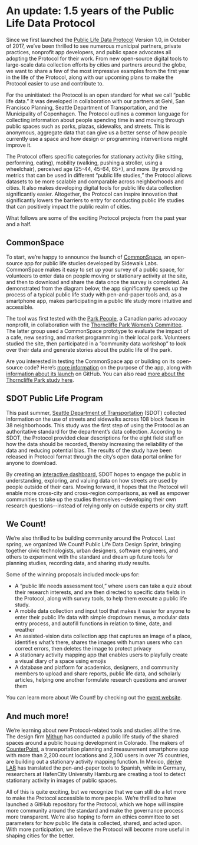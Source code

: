 # An update: 1.5 years of the Public Life Data Protocol

Since we first launched the [Public Life Data Protocol](https://gehlinstitute.org/tool/public-life-data-protocol) Version 1.0, in October of 2017, we’ve been thrilled to see numerous municipal partners, private practices, nonprofit app developers, and public space advocates all adopting the Protocol for their work. From new open-source digital tools to large-scale data collection efforts by cities and partners around the globe, we want to share a few of the most impressive examples from the first year in the life of the Protocol, along with our upcoming plans to make the Protocol easier to use and contribute to.

For the uninitiated: the Protocol is an open standard for what we call “public life data.” It was developed in collaboration with our partners at Gehl, San Francisco Planning, Seattle Department of Transportation, and the Municipality of Copenhagen. The Protocol outlines a common language for collecting information about people spending time in and moving through public spaces such as parks, plazas, sidewalks, and streets. This is anonymous, aggregate data that can give us a better sense of how people currently use a space and how design or programming interventions might improve it.

The Protocol offers specific categories for stationary activity (like sitting, performing, eating), mobility (walking, pushing a stroller, using a wheelchair), perceived age (25-44, 45-64, 65+), and more. By providing metrics that can be used in different “public life studies,” the Protocol allows datasets to be more scalable and comparable across neighborhoods and cities. It also makes developing digital tools for public life data collection significantly easier. Altogether, the Protocol can inspire innovation that significantly lowers the barriers to entry for conducting public life studies that can positively impact the public realm of cities.

What follows are some of the exciting Protocol projects from the past year and a half.

## CommonSpace

To start, we’re happy to announce the launch of [CommonSpace](https://github.com/sidewalklabs/commonspace), an open-source app for public life studies developed by Sidewalk Labs. CommonSpace makes it easy to set up your survey of a public space, for volunteers to enter data on people moving or stationary activity at the site, and then to download and share the data once the survey is completed. As demonstrated from the diagram below, the app significantly speeds up the process of a typical public life study with pen-and-paper tools and, as a smartphone app, makes participating in a public life study more intuitive and accessible.

The tool was first tested with the [Park People](https://parkpeople.ca), a Canadian parks advocacy nonprofit, in collaboration with the [Thorncliffe Park Women’s Committee](https://www.tpwomenscomm.org). The latter group used a CommonSpace prototype to evaluate the impact of a cafe, new seating, and market programming in their local park. Volunteers studied the site, then participated in a “community data workshop” to look over their data and generate stories about the public life of the park.

Are you interested in testing the CommonSpace app or building on its open-source code? Here’s [more information](https://medium.com/sidewalk-toronto/commonspace-a-new-digital-tool-for-public-life-studies-74deeb353a40) on the purpose of the app, along with [information about its launch](https://medium.com/sidewalk-talk/commonsource-app-9b26a6ded800) on GitHub. You can also read [more about the Thorncliffe Park study here](https://parkpeople.ca/archives/10207).

## SDOT Public Life Program

This past summer, [Seattle Department of Transportation](https://www.seattle.gov/transportation) (SDOT) collected information on the use of streets and sidewalks across 108 block faces in 38 neighborhoods. This study was the first step of using the Protocol as an authoritative standard for the department’s data collection. According to SDOT, the Protocol provided clear descriptions for the eight field staff on how the data should be recorded, thereby increasing the reliability of the data and reducing potential bias. The results of the study have been released in Protocol format through the city’s open data portal online for anyone to download.

By creating an [interactive dashboard](https://public.tableau.com/profile/city.of.seattle.open.data.program#!/vizhome/2018_public_life/Overview), SDOT hopes to engage the public in understanding, exploring, and valuing data on how streets are used by people outside of their cars. Moving forward, it hopes that the Protocol will enable more cross-city and cross-region comparisons, as well as empower communities to take up the studies themselves--developing their own research questions--instead of relying only on outside experts or city staff.

## We Count!

We’re also thrilled to be building community around the Protocol. Last spring, we organized We Count! Public Life Data Design Sprint, bringing together civic technologists, urban designers, software engineers, and others to experiment with the standard and dream up future tools for planning studies, recording data, and sharing study results.

Some of the winning proposals included mock-ups for:

- A “public life needs assessment tool,” where users can take a quiz about their research interests, and are then directed to specific data fields in the Protocol, along with survey tools, to help them execute a public life study.
- A mobile data collection and input tool that makes it easier for anyone to enter their public life data with simple dropdown menus, a modular data entry process, and autofill functions in relation to time, date, and weather
- An assisted-vision data collection app that captures an image of a place, identifies what’s there, shares the images with human users who can correct errors, then deletes the image to protect privacy
- A stationary activity mapping app that enables users to playfully create a visual diary of a space using emojis
- A database and platform for academics, designers, and community members to upload and share reports, public life data, and scholarly articles, helping one another formulate research questions and answer them

You can learn more about We Count! by checking out the [event website](https://wecount.gehlinstitute.org).

## And much more!

We’re learning about new Protocol-related tools and studies all the time. The design firm [Mithun](http://mithun.com) has conducted a public life study of the shared spaces around a public housing development in Colorado. The makers of [CounterPoint](https://counterpointapp.org), a transportation planning and measurement smartphone app with more than 2,200 count locations and 2,300 users in over 75 countries, are building out a stationary activity mapping function. In Mexico, [dérive LAB](http://derivelab.org) has translated the pen-and-paper tools to Spanish, while in Germany, researchers at HafenCity University Hamburg are creating a tool to detect stationary activity in images of public spaces.

All of this is quite exciting, but we recognize that we can still do a lot more to make the Protocol accessible to more people. We’re thrilled to have launched a GitHub repository for the Protocol, which we hope will inspire more community around the standard and make the governance process more transparent. We’re also hoping to form an ethics committee to set parameters for how public life data is collected, shared, and acted upon. With more participation, we believe the Protocol will become more useful in shaping cities for the better.
